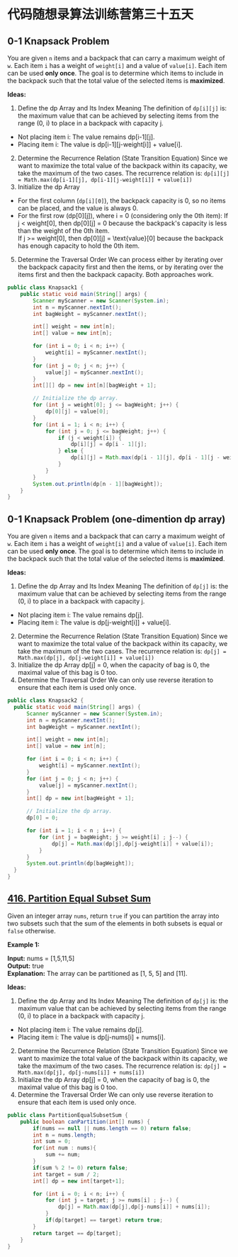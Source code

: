 # 代码随想录算法训练营第三十五天
## 0-1 Knapsack Problem

You are given `n` items and a backpack that can carry a maximum weight of `w`. Each item `i` has a weight of `weight[i]` and a value of `value[i]`. Each item can be used **only once**. The goal is to determine which 
items to include in the backpack such that the total value of the selected items is **maximized**.

**Ideas:**
1. Define the dp Array and Its Index Meaning
  The definition of `dp[i][j]` is: the maximum value that can be achieved by selecting items from the range (0, i) to place in a backpack with capacity j.
* Not placing item i: The value remains dp[i-1][j].
* Placing item i: The value is dp[i-1][j-weight[i]] + value[i].
2. Determine the Recurrence Relation (State Transition Equation)
  Since we want to maximize the total value of the backpack within its capacity, we take the maximum of the two cases. The recurrence relation is:
  `dp[i][j] = Math.max(dp[i-1][j], dp[i-1][j-weight[i]] + value[i])`
4. Initialize the dp Array
* For the first column (`dp[i][0]`), the backpack capacity is 0, so no items can be placed, and the value is always 0.
* For the first row (dp[0][j]), where i = 0 (considering only the 0th item):
If j < weight[0], then dp[0][j] = 0 because the backpack's capacity is less than the weight of the 0th item.<br>
If j >= weight[0], then dp[0][j] = \text{value}[0] because the backpack has enough capacity to hold the 0th item.
5. Determine the Traversal Order
  We can process either by iterating over the backpack capacity first and then the items, or by iterating over the items first and then the backpack capacity. Both approaches work.

```Java
public class Knapsack1 {
    public static void main(String[] args) {
        Scanner myScanner = new Scanner(System.in);
        int n = myScanner.nextInt();
        int bagWeight = myScanner.nextInt();

        int[] weight = new int[n];
        int[] value = new int[n];

        for (int i = 0; i < n; i++) {
            weight[i] = myScanner.nextInt();
        }
        for (int j = 0; j < n; j++) {
            value[j] = myScanner.nextInt();
        }
        int[][] dp = new int[n][bagWeight + 1];

        // Initialize the dp array.
        for (int j = weight[0]; j <= bagWeight; j++) {
            dp[0][j] = value[0];
        }
        for (int i = 1; i < n; i++) {
            for (int j = 0; j <= bagWeight; j++) {
                if (j < weight[i]) {
                    dp[i][j] = dp[i - 1][j];
                } else {
                    dp[i][j] = Math.max(dp[i - 1][j], dp[i - 1][j - weight[i]] + value[i]);
                }
            }
        }
        System.out.println(dp[n - 1][bagWeight]);
    }
}
```

## 0-1 Knapsack Problem (one-dimention dp array)

You are given `n` items and a backpack that can carry a maximum weight of `w`. Each item `i` has a weight of `weight[i]` and a value of `value[i]`. Each item can be used **only once**. The goal is to determine which 
items to include in the backpack such that the total value of the selected items is **maximized**.

**Ideas:**
1. Define the dp Array and Its Index Meaning
  The definition of `dp[j]` is: the maximum value that can be achieved by selecting items from the range (0, i) to place in a backpack with capacity j.
* Not placing item i: The value remains dp[j].
* Placing item i: The value is dp[j-weight[i]] + value[i].
2. Determine the Recurrence Relation (State Transition Equation)
  Since we want to maximize the total value of the backpack within its capacity, we take the maximum of the two cases. The recurrence relation is:
  `dp[j] = Math.max(dp[j], dp[j-weight[i]] + value[i])`
4. Initialize the dp Array
   dp[j] = 0, when the capacity of bag is 0, the maximal value of this bag is 0 too.
5. Determine the Traversal Order
  We can only use reverse iteration to ensure that each item is used only once.

  ```Java
  public class Knapsack2 {
    public static void main(String[] args) {
        Scanner myScanner = new Scanner(System.in);
        int n = myScanner.nextInt();
        int bagWeight = myScanner.nextInt();

        int[] weight = new int[n];
        int[] value = new int[n];

        for (int i = 0; i < n; i++) {
            weight[i] = myScanner.nextInt();
        }
        for (int j = 0; j < n; j++) {
            value[j] = myScanner.nextInt();
        }
        int[] dp = new int[bagWeight + 1];

        // Initialize the dp array.
        dp[0] = 0;

        for (int i = 1; i < n ; i++) {
            for (int j = bagWeight; j >= weight[i] ; j--) {
                dp[j] = Math.max(dp[j],dp[j-weight[i]] + value[i]);
            }
        }
        System.out.println(dp[bagWeight]);
    }
}
```

## [416. Partition Equal Subset Sum](https://leetcode.com/problems/partition-equal-subset-sum/description/)

Given an integer array `nums`, return `true` if you can partition the array into two subsets such that the sum of the elements in both subsets is equal or `false` otherwise.

 **Example 1:**

**Input:** nums = [1,5,11,5]<br>
**Output:** true <br>
**Explanation:** The array can be partitioned as [1, 5, 5] and [11].

**Ideas:**
1. Define the dp Array and Its Index Meaning
  The definition of `dp[j]` is: the maximum value that can be achieved by selecting items from the range (0, i) to place in a backpack with capacity j.
* Not placing item i: The value remains dp[j].
* Placing item i: The value is dp[j-nums[i] + nums[i].
2. Determine the Recurrence Relation (State Transition Equation)
  Since we want to maximize the total value of the backpack within its capacity, we take the maximum of the two cases. The recurrence relation is:
  `dp[j] = Math.max(dp[j], dp[j-nums[i]] + nums[i])`
4. Initialize the dp Array
   dp[j] = 0, when the capacity of bag is 0, the maximal value of this bag is 0 too.
5. Determine the Traversal Order
  We can only use reverse iteration to ensure that each item is used only once.

```Java
public class PartitionEqualSubsetSum {
    public boolean canPartition(int[] nums) {
        if(nums == null || nums.length == 0) return false;
        int n = nums.length;
        int sum = 0;
        for(int num : nums){
            sum += num;
        }
        if(sum % 2 != 0) return false;
        int target = sum / 2;
        int[] dp = new int[target+1];

        for (int i = 0; i < n; i++) {
            for (int j = target; j >= nums[i] ; j--) {
                dp[j] = Math.max(dp[j],dp[j-nums[i]] + nums[i]);
            }
            if(dp[target] == target) return true;
        }
        return target == dp[target];
    }
}
```





















